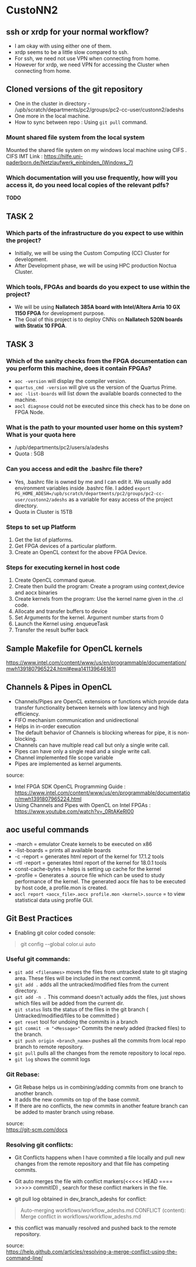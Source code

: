 # CustoNN2

## ssh or xrdp for your normal workflow?
- I am okay with using either one of them.
- xrdp seems to be a little slow compared to ssh.
- For ssh, we need not use VPN when connecting from home.
- However for xrdp, we need VPN for accessing the Cluster when connecting from home.

## Cloned versions of the git repository
- One in the cluster in directory - /upb/scratch/departments/pc2/groups/pc2-cc-user/custonn2/adeshs
- One more in the local machine.
- How to sync between repo : Using `git pull` command.

### Mount shared file system from the local system
Mounted the shared file system on my windows local machine using CIFS .
CIFS IMT Link : https://hilfe.uni-paderborn.de/Netzlaufwerk_einbinden_(Windows_7)

### Which documentation will you use frequently, how will you access it, do you need local copies of the relevant pdfs?
**TODO**

## TASK 2

### Which parts of the infrastructure do you expect to use within the project?
- Initially, we will be using the Custom Computing (CC) Cluster for development.
- After Development phase, we will be using HPC production Noctua Cluster.

### Which tools, FPGAs and boards do you expect to use within the project?
- We will be using **Nallatech 385A board with Intel/Altera Arria 10 GX 1150 FPGA** for development purpose.
- The Goal of this project is to deploy CNNs on **Nallatech 520N boards with Stratix 10 FPGA**.


## TASK 3

### Which of the sanity checks from the FPGA documentation can you perform this machine, does it contain FPGAs?
- `aoc -version` will display the compiler version.
- `quartus_cmd -version` will give us the version of the Quartus Prime.
- `aoc -list-boards` will list down the available boards connected to the machine.
- `aocl diagnose`  could not be executed since this check has to be done on FPGA Node.

### What is the path to your mounted user home on this system? What is  your quota here
- /upb/departments/pc2/users/a/adeshs
- Quota : 5GB

### Can you access and edit the .bashrc file there?
- Yes, .bashrc file is owned by me and I can edit it. We usually add environment variables inside .bashrc file. I added
`export PG_HOME_ADESH=/upb/scratch/departments/pc2/groups/pc2-cc-user/custonn2/adeshs` as a variable for easy access of the project directory.
- Quota in Cluster is 15TB
### Steps to set up Platform
1. Get the list of platforms.
2. Get FPGA devices of a particular platform.
3. Create an OpenCL context for the above FPGA Device.
### Steps for executing kernel in host code
1. Create OpenCL command queue.
2. Create then build the program: Create a program using context,device and aocx binaries
3. Create kernels from the program: Use the kernel name given in the .cl code.
4. Allocate and transfer buffers to device 
5. Set Arguments for the kernel. Argument number starts from 0
6. Launch the Kernel using <queue>.enqueueTask
7. Transfer the result buffer back

## Sample Makefile for OpenCL kernels
https://www.intel.com/content/www/us/en/programmable/documentation/mwh1391807965224.html#ewa1411396461611

## Channels & Pipes in OpenCL
- Channels/Pipes are OpenCL extensions or functions which provide data transfer functionality between kernels with low latency and high efficiency.
- FIFO mechanism communication and unidirectional
- Helps in in-order execution
- The default behavior of Channels is blocking whereas for pipe, it is non-blocking.
- Channels can have multiple read call but only a single write call.
- Pipes can have only a single read and a single write call.
- Channel implemented file scope variable
- Pipes are implemented as kernel arguments.
  
source:
- Intel FPGA SDK OpenCL Programming Guide : https://www.intel.com/content/www/us/en/programmable/documentation/mwh1391807965224.html
- Using Channels and Pipes with OpenCL on Intel FPGAs : https://www.youtube.com/watch?v=_0RtAKeRl00

## aoc useful commands
- -march = emulator Create kernels to be executed on x86
- -list-boards = prints all available boards
- -c -report = generates html report of the kernel for 17.1.2 tools
- -rtl -report = generates html report of the kernel for 18.0.1 tools
- const-cache-bytes = helps is setting up cache for the kernel
- -profile  = Generates a .source file which can be used to study performance of the kernel. The generated aocx file has to be executed by host code, a profile.mon is created.
- `aocl report <aocx_file>.aocx profile.mon <kernel>.source` = to view statistical data using profile GUI.

## Git Best Practices
  
- Enabling git color coded console:  
> git config --global color.ui auto
  
### Useful git commands:
- `git add <filenames>` moves the files from untracked state to  git staging area. These files will be included in the next commit.
- `git add .` adds all the untracked/modified files from the current directory.
- `git add -n .` This command doesn't actually adds the files, just shows which files will be added from the current dir.
- `git status` lists the status of the files in the git branch ( Untracked/modified/files to be committed )
- `get reset` tool for undoing the commits in a branch
- `git commit -m "<Message>"` Commits the newly added (tracked files) to the branch.
- `git push origin <branch_name>`  pushes all the commits from local repo branch to remote repository.
- `git pull` pulls all the changes from the remote repository to local repo.
- `git log` shows the commit logs 
### Git Rebase:
- Git Rebase helps us in combining/adding commits from one branch to another branch.
- It adds the new commits on top of the base commit. 
- If there are no conflicts, the new commits in another feature branch can be added to master branch using rebase.  
  
source:  
https://git-scm.com/docs

### Resolving git conflicts:
- Git Conflicts happens when I have commited a file locally and pull new changes from the remote repository and that file has competing commits.
- Git auto merges the file with conflict markers(<<<<< HEAD <local changes> ==== <Remote Changes> >>>>> commitID) , search for these conflict markers in the file.
  
- git pull log obtained in dev_branch_adeshs for conflict:
> Auto-merging workflows/workflow_adeshs.md
  CONFLICT (content): Merge conflict in workflows/workflow_adeshs.md
  
- this conflict was manually resolved and pushed back to the remote repository.
  
source:  
https://help.github.com/articles/resolving-a-merge-conflict-using-the-command-line/
